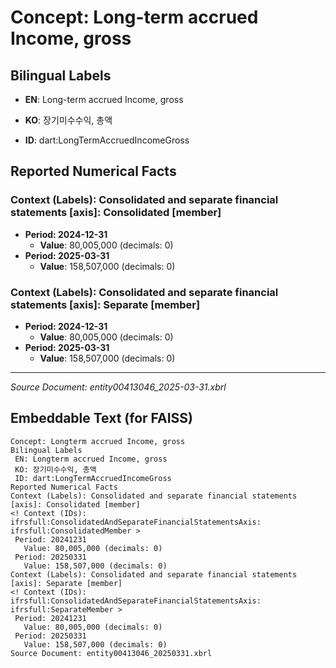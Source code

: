 # Concept: Long-term accrued Income, gross

## Bilingual Labels
- **EN**: Long-term accrued Income, gross
- **KO**: 장기미수수익, 총액

- **ID**: dart:LongTermAccruedIncomeGross

## Reported Numerical Facts

### **Context (Labels): Consolidated and separate financial statements [axis]: Consolidated [member]**
<!-- Context (IDs): ifrs-full:ConsolidatedAndSeparateFinancialStatementsAxis: ifrs-full:ConsolidatedMember -->
- **Period: 2024-12-31**
  - **Value**: 80,005,000 (decimals: 0)
- **Period: 2025-03-31**
  - **Value**: 158,507,000 (decimals: 0)

### **Context (Labels): Consolidated and separate financial statements [axis]: Separate [member]**
<!-- Context (IDs): ifrs-full:ConsolidatedAndSeparateFinancialStatementsAxis: ifrs-full:SeparateMember -->
- **Period: 2024-12-31**
  - **Value**: 80,005,000 (decimals: 0)
- **Period: 2025-03-31**
  - **Value**: 158,507,000 (decimals: 0)

---
*Source Document: entity00413046_2025-03-31.xbrl*
## Embeddable Text (for FAISS)
```text
Concept: Longterm accrued Income, gross
Bilingual Labels
 EN: Longterm accrued Income, gross
 KO: 장기미수수익, 총액
 ID: dart:LongTermAccruedIncomeGross
Reported Numerical Facts
Context (Labels): Consolidated and separate financial statements [axis]: Consolidated [member]
<! Context (IDs): ifrsfull:ConsolidatedAndSeparateFinancialStatementsAxis: ifrsfull:ConsolidatedMember >
 Period: 20241231
   Value: 80,005,000 (decimals: 0)
 Period: 20250331
   Value: 158,507,000 (decimals: 0)
Context (Labels): Consolidated and separate financial statements [axis]: Separate [member]
<! Context (IDs): ifrsfull:ConsolidatedAndSeparateFinancialStatementsAxis: ifrsfull:SeparateMember >
 Period: 20241231
   Value: 80,005,000 (decimals: 0)
 Period: 20250331
   Value: 158,507,000 (decimals: 0)
Source Document: entity00413046_20250331.xbrl
```